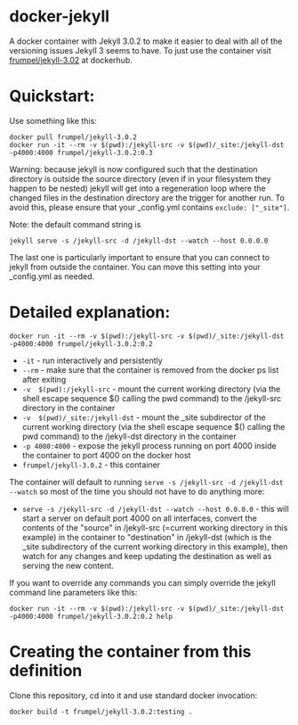 # docker-jekyll

A docker container with Jekyll 3.0.2 to make it easier to deal with all of the versioning issues Jekyll 3 seems to have. To just use the container visit [frumpel/jekyll-3.02](https://hub.docker.com/r/frumpel/jekyll-3.0.2/) at dockerhub.

# Quickstart:

Use something like this:

```
docker pull frumpel/jekyll-3.0.2
docker run -it --rm -v $(pwd):/jekyll-src -v $(pwd)/_site:/jekyll-dst -p4000:4000 frumpel/jekyll-3.0.2:0.3
```

Warning: because jekyll is now configured such that the destination directory is outside the source directory (even if in your filesystem they happen to be nested) jekyll will get into a regeneration loop where the changed files in the destination directory are the trigger for another run. To avoid this, please ensure that your _config.yml contains `exclude: ["_site"]`.

Note: the default command string is

```
jekyll serve -s /jekyll-src -d /jekyll-dst --watch --host 0.0.0.0
```

The last one is particularly important to ensure that you can connect to jekyll from outside the container. You can move this setting into your _config.yml as needed.

# Detailed explanation:

```
docker run -it --rm -v $(pwd):/jekyll-src -v $(pwd)/_site:/jekyll-dst -p4000:4000 frumpel/jekyll-3.0.2:0.2
```

* `-it` - run interactively and persistently
* `--rm` - make sure that the container is removed from the docker ps list after exiting
* `-v  $(pwd):/jekyll-src` - mount the current working directory (via the shell escape sequence $() calling the pwd command) to the /jekyll-src directory in the container
* `-v  $(pwd)/_site:/jekyll-dst` - mount the _site subdirector of the current working directory (via the shell escape sequence $() calling the pwd command) to the /jekyll-dst directory in the container
* `-p 4000:4000` - expose the jekyll process running on port 4000 inside the container to port 4000 on the docker host
* `frumpel/jekyll-3.0.2` - this container

The container will default to running `serve -s /jekyll-src -d /jekyll-dst --watch` so most of the time you should not have to do anything more:

* `serve -s /jekyll-src -d /jekyll-dst --watch --host 0.0.0.0` - this will start a server on default port 4000 on all interfaces, convert the contents of the "source" in /jekyll-src (=current working directory in this example) in the container to "destination" in /jekyll-dst (which is the _site subdirectory of the current working directory in this example), then watch for any changes and keep updating the destination as well as serving the new content.

If you want to override any commands you can simply override the jekyll command line parameters like this:

```
docker run -it --rm -v $(pwd):/jekyll-src -v $(pwd)/_site:/jekyll-dst -p4000:4000 frumpel/jekyll-3.0.2:0.2 help
```

# Creating the container from this definition

Clone this repository, cd into it and use standard docker invocation:

```
docker build -t frumpel/jekyll-3.0.2:testing .
```

